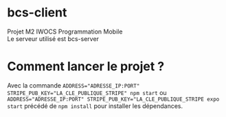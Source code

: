 # bcs-client  
Projet M2 IWOCS Programmation Mobile  
Le serveur utilisé est bcs-server  
# Comment lancer le projet ?
Avec la commande `ADDRESS="ADRESSE_IP:PORT" STRIPE_PUB_KEY="LA_CLE_PUBLIQUE_STRIPE" npm start` ou `ADDRESS="ADRESSE_IP:PORT" STRIPE_PUB_KEY="LA_CLE_PUBLIQUE_STRIPE expo start` précédé de `npm install` pour installer les dépendances.